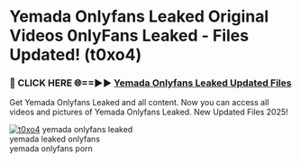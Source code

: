 # Yemada Onlyfans Leaked Original Videos 0nlyFans Leaked - Files Updated! (t0xo4)

<h3>🔴 CLICK HERE 🌐==►► <a href="https://tinyurl.com/brd5kh86" rel="nofollow">Yemada Onlyfans Leaked Updated Files</a></h3>

Get Yemada Onlyfans Leaked and all content. Now you can access all videos and pictures of Yemada Onlyfans Leaked. New Updated Files 2025!

[![t0xo4](https://i.imgur.com/K7sEzmb.gif)](https://tinyurl.com/brd5kh86)
yemada onlyfans leaked<br>
yemada leaked onlyfans<br>
yemada onlyfans porn
